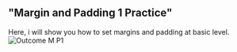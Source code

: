 ## "Margin and Padding 1 Practice"

Here, i will show you how to set margins and padding at basic level.
![Outcome M P1](https://user-images.githubusercontent.com/92641256/138943658-a7614d7a-8fe2-419d-9487-958d59968cc8.png)
